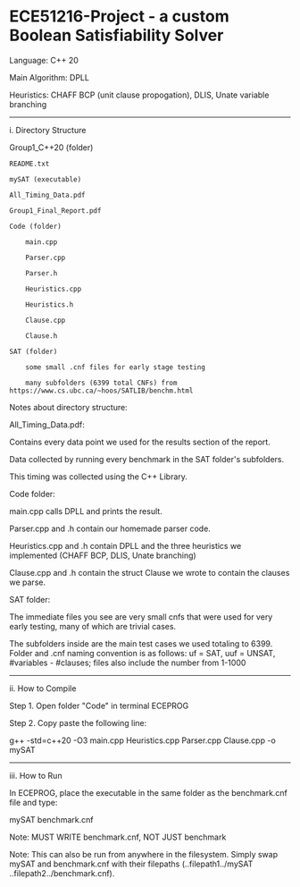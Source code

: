 # ECE51216-Project - a custom Boolean Satisfiability Solver

Language: C++ 20

Main Algorithm: DPLL

Heuristics: CHAFF BCP (unit clause propogation), DLIS, Unate variable branching
______________________________
i. Directory Structure

Group1_C++20 (folder)

	README.txt
 
	mySAT (executable)
 
	All_Timing_Data.pdf
 
	Group1_Final_Report.pdf
 
	Code (folder)
 
		main.cpp
  
		Parser.cpp
  
		Parser.h
  
		Heuristics.cpp
  
		Heuristics.h
  
		Clause.cpp
  
		Clause.h
  
	SAT (folder)
 
		some small .cnf files for early stage testing
  
		many subfolders (6399 total CNFs) from https://www.cs.ubc.ca/~hoos/SATLIB/benchm.html
	
Notes about directory structure:

All_Timing_Data.pdf:

Contains every data point we used for the results section of the report.

Data collected by running every benchmark in the SAT folder's subfolders.

This timing was collected using the <chrono> C++ Library.

Code folder:

main.cpp calls DPLL and prints the result.

Parser.cpp and .h contain our homemade parser code.

Heuristics.cpp and .h contain DPLL and the three heuristics we implemented (CHAFF BCP, DLIS, Unate branching)

Clause.cpp and .h contain the struct Clause we wrote to contain the clauses we parse.

SAT folder:

The immediate files you see are very small cnfs that were used for very early testing, many of which are trivial cases.

The subfolders inside are the main test cases we used totaling to 6399. Folder and .cnf naming convention is as follows: uf = SAT, uuf = UNSAT, #variables - #clauses; files also include the number from 1-1000
______________________________
ii. How to Compile

Step 1. Open folder "Code" in terminal ECEPROG

Step 2. Copy paste the following line:

g++ -std=c++20 -O3 main.cpp Heuristics.cpp Parser.cpp Clause.cpp -o mySAT
______________________________
iii. How to Run

In ECEPROG, place the executable in the same folder as the benchmark.cnf file and type:

mySAT benchmark.cnf

Note: MUST WRITE benchmark.cnf, NOT JUST benchmark

Note: This can also be run from anywhere in the filesystem. Simply swap mySAT and benchmark.cnf with their filepaths (..filepath1../mySAT ..filepath2../benchmark.cnf).
